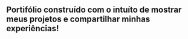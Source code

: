 <h2>Portifólio construído com o intuíto de mostrar meus projetos e compartilhar minhas experiências!</h2>
